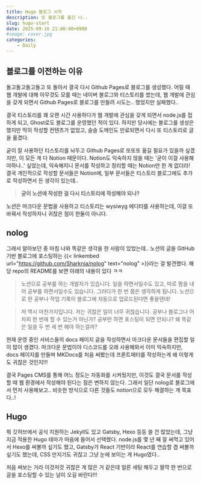 ```yaml
---
title: Hugo 블로그 시작
description: 또 블로그를 옮긴 나..
slug: hugo-start
date: 2025-09-16 21:00:00+0900
#image: cover.jpg
categories:
    - Daily
---
```


## 블로그를 이전하는 이유

돌고돌고돌고돌고 또 돌아서 결국 다시 Github Pages로 블로그를 생성했다. 어릴 때 웹 개발에 대해 아무것도 모를 때는 네이버 블로그와 티스토리를 썼는데, 웹 개발에 관심을 갖게 되면서 Github Pages로 블로그를 만들려 시도는.. 했었지만 실패했다..

결국 티스토리를 꽤 오랜 시간 사용하다가 웹 개발에 관심을 갖게 되면서 node.js를 접하게 되고, Ghost로도 블로그를 운영했던 적이 있다. 하지만 당시에는 블로그를 생성은 했지만 딱히 작성할 컨텐츠가 없었고, 슬슬 도메인도 만료되면서 다시 또 티스토리로 글을 옮겼다.

굳이 잘 사용하던 티스토리를 놔두고 Github Pages로 또또또 옮길 필요가 있을까 싶겠지만, 이 모든 게 다 Notion 때문이다. Notion도 익숙하지 않을 때는 '굳이 이걸 사용해야하나..' 싶었는데, 익숙해지니 문서를 작성하고 정리할 때는 Notion만 한 게 없더라! 결국 개인적으로 작성할 문서들은 Notion에, 일부 문서들은 티스토리 블로그에도 추가로 작성하면서 든 생각이 있는데..

> **굳이 노션에 작성한 걸 다시 티스토리에 작성해야 되나?**

노션은 마크다운 문법을 사용하고 티스토리는 wysiwyg 에디터를 사용하는데, 이걸 또 바꿔서 작성하자니 귀찮은 점이 한둘이 아니다.

## nolog

그래서 알아보던 중 마침 나와 똑같은 생각을 한 사람이 있었는데.. 노션의 글을 GitHub 기반 블로그에 포스팅하는 {{< linkembed url="https://github.com/Sharknia/nolog" text="nolog" >}}라는 걸 발견했다. 해당 repo의 README를 보면 아래의 내용이 있다 ㅋㅋ

> 노션으로 공부를 하는 개발자가 있습니다. 일을 하면서일수도 있고, 따로 짬을 내어 공부를 하면서일수도 있습니다. 그러다가 한 번 쯤은 생각하게 됩니다. 노션으로 한 공부나 작업 기록이 블로그에 자동으로 업로드된다면 좋을텐데!

> 저 역시 마찬가지입니다. 저는 귀찮은 일이 너무 귀찮습니다. 공부나 블로그나 어차피 한 번에 할 수 있는거 아닌가? 공부만 하면 포스팅이 되면 안되나? 왜 똑같은 일을 두 번 세 번 해야 하는걸까?


현재 운영 중인 서비스들의 docs 페이지 글을 작성하면서 마크다운 문서들을 편집할 일이 많이 생겼다. 마크다운 문법이야 디스코드를 오래 사용해와서 이미 익숙하지만, docs 페이지를 만들며 MKDocs를 처음 써봤는데 프론트매터를 작성하는게 왜 이렇게도 귀찮은 것인지!!!

결국 Pages CMS를 통해 어느 정도는 자동화를 시켜뒀지만, 이것도 결국 문서를 작성할 때 웹 환경에서 작성해야 된다는 점은 변하지 않는다. 그래서 일단 nolog로 블로그에서 먼저 사용해보고.. 비슷한 방식으로 다른 것들도 notion으로 모두 해결하는 게 목표다..!

## Hugo

뭐 깃허브에서 공식 지원하는 Jekyll도 있고 Gatsby, Hexo 등등 쓸 건 많았는데, 그냥 지금 적용한 Hugo 테마가 마음에 들어서 선택했다. node.js를 몇 년 째 잘 써먹고 있어서 Hexo를 써볼까 싶기도 했고, Gatsby가 React 기반이라 React를 연습할 겸 써볼까 싶기도 했는데, CSS 만지기도 귀찮고 그냥 눈에 보이는 게 Hugo였다..

처음 써보는 거라 이것저것 귀찮은 게 많은 거 같은데 얼른 세팅 해두고 딸깍 한 번으로 글을 포스팅할 수 있는 날이 오길 바란다!!!